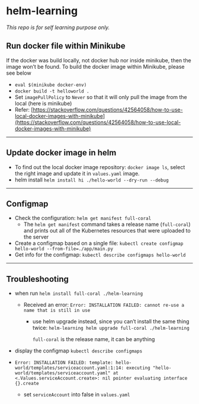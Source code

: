 # helm-learning

*This repo is for self learning purpose only.*

## Run docker file within Minikube

If the docker was build locally, not docker hub nor inside minikube, then the image won’t be found. To build the docker image within Minikube, please see below

- `eval $(minikube docker-env)`
- `docker build -t helloworld .`
- Set `imagePullPolicy` to `Never` so that it will only pull the image from the local (here is minikube)
- Refer: [https://stackoverflow.com/questions/42564058/how-to-use-local-docker-images-with-minikube](https://stackoverflow.com/questions/42564058/how-to-use-local-docker-images-with-minikube)

---

## Update docker image in helm

- To find out the local docker image repository: `docker image ls`, select the right image and update it in  `values.yaml` image.
- helm install `helm install hi ./hello-world --dry-run --debug`

---

## Configmap

- Check the configuration: `helm get manifest full-coral`
    - The `helm get manifest` command takes a release name (`full-coral`) and prints out all of the Kubernetes resources that were uploaded to the server
- Create a configmap based on a single file: `kubectl create configmap hello-world --from-file=./app/main.py`
- Get info for the configmap: `kubectl describe configmaps hello-world`

---

## Troubleshooting

- when run `helm install full-coral ./helm-learning`
    - Received an error: `Error: INSTALLATION FAILED: cannot re-use a name that is still in use`
        - use helm upgrade instead, since you can’t install the same thing twice: `helm-learning helm upgrade full-coral ./helm-learning`
            
            `full-coral` is the release name, it can be anything
            
- display the configmap `kubectl describe configmaps`
- `Error: INSTALLATION FAILED: template: hello-world/templates/serviceaccount.yaml:1:14: executing "hello-world/templates/serviceaccount.yaml" at <.Values.serviceAccount.create>: nil pointer evaluating interface {}.create`
    - set `serviceAccount` into false in `values.yaml`
